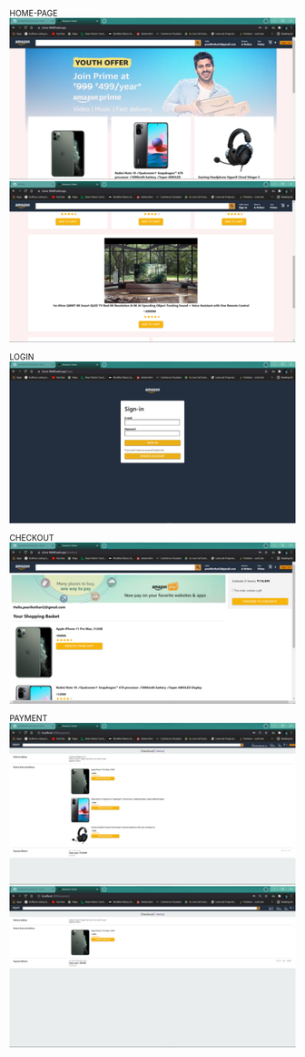HOME-PAGE
![alt text](https://github.com/pearlkothari/amazon-clone/blob/main/src/Images/Homepage.png?raw=true)
![alt text](https://github.com/pearlkothari/amazon-clone/blob/main/src/Images/Homepage2.png?raw=true)

LOGIN
![alt text](https://github.com/pearlkothari/amazon-clone/blob/main/src/Images/Login.png?raw=true)

CHECKOUT
![alt text](https://github.com/pearlkothari/amazon-clone/blob/main/src/Images/Checkout.png?raw=true)

PAYMENT
![alt text](https://github.com/pearlkothari/amazon-clone/blob/main/src/Images/Payment.png?raw=true)
![alt text](https://github.com/pearlkothari/amazon-clone/blob/main/src/Images/Final_Payment.png?raw=true)
